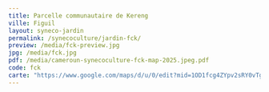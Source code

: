 ```yaml
---
title: Parcelle communautaire de Kereng
ville: Figuil
layout: syneco-jardin
permalink: /synecoculture/jardin-fck/
preview: /media/fck-preview.jpg
jpg: /media/fck.jpg
pdf: /media/cameroun-synecoculture-fck-map-2025.jpeg.pdf
code: fck
carte: "https://www.google.com/maps/d/u/0/edit?mid=1OD1fcg4ZYpv2sRY0vTgWqwvDEmE3EgI&ll=9.80652382500472%2C13.98870511336137&z=21"
---
```

